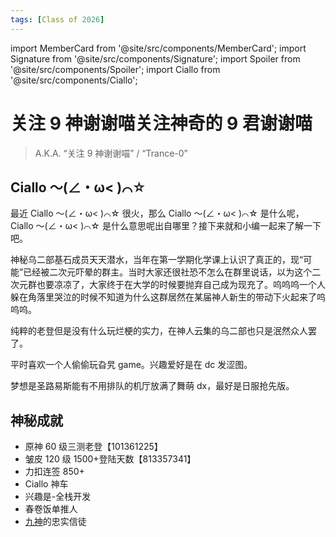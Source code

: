 ```yaml
---
tags: [Class of 2026]
---
```


import MemberCard from '@site/src/components/MemberCard';
import Signature from '@site/src/components/Signature';
import Spoiler from '@site/src/components/Spoiler';
import Ciallo from '@site/src/components/Ciallo';

<Ciallo/>

# 关注 9 神谢谢喵关注神奇的 9 君谢谢喵

> A.K.A. “关注 9 神谢谢喵” / “Trance-0”

<MemberCard
    name="关注9神谢谢喵关注神奇的9君谢谢喵"
    subtitle="Ciallo～(∠・ω< )⌒☆"
    avatar="https://lain.bgm.tv/pic/user/l/001/01/58/1015856.jpg?r=1746584817&hd=1"
    link="https://bgm.tv/user/1015856"
/>

## Ciallo ～(∠・ω< )⌒☆

最近 Ciallo ～(∠・ω< )⌒☆ 很火，那么 Ciallo ～(∠・ω< )⌒☆ 是什么呢，Ciallo ～(∠・ω< )⌒☆ 是什么意思呢出自哪里？接下来就和小编一起来了解一下吧。

神秘乌二部基石成员天天潜水，当年在第一学期化学课上认识了真正的，现“可能”已经被二次元吓晕的群主。当时大家还很社恐不怎么在群里说话，以为这个二次元群也要凉凉了，大家终于在大学的时候要抛弃自己成为现充了。<Spoiler>呜呜呜一个人躲在角落里哭泣的时候</Spoiler>不知道为什么这群居然在某届神人新生的带动下火起来了呜呜呜。

纯粹的老登但是没有什么玩烂梗的实力，<Spoiler>在神人云集的乌二部也只是泯然众人罢了</Spoiler>。

平时喜欢一个人偷偷玩旮旯 game。<Spoiler>兴趣爱好是在 dc 发涩图</Spoiler>。

梦想是圣路易斯能有不用排队的机厅放满了舞萌 dx，最好是日服抢先版。

## 神秘成就

-   原神 60 级三测老登【101361225】
-   皱皮 120 级 1500+登陆天数【813357341】
-   力扣连签 850+
-   Ciallo 神车
-   兴趣是-全栈开发
-   春卷饭单推人
-   [九神](0009-神奇的9君.md)的忠实信徒
